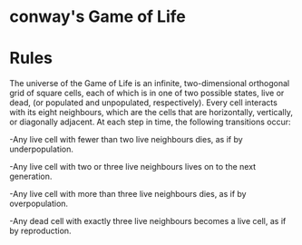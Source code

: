 # conway's Game of Life
# Rules
The universe of the Game of Life is an infinite, two-dimensional orthogonal grid of square cells, each of which is in one of two possible states, live or dead, (or populated and unpopulated, respectively). Every cell interacts with its eight neighbours, which are the cells that are horizontally, vertically, or diagonally adjacent. At each step in time, the following transitions occur:

-Any live cell with fewer than two live neighbours dies, as if by underpopulation.

-Any live cell with two or three live neighbours lives on to the next generation.

-Any live cell with more than three live neighbours dies, as if by overpopulation.

-Any dead cell with exactly three live neighbours becomes a live cell, as if by reproduction.
